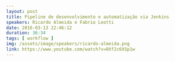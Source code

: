 ```yaml
---
layout: post
title: Pipeline de desenvolvimento e automatização via Jenkins
speakers: Ricardo Almeida e Fabrio Leotti
date: 2016-03-13 22:46:12
duration: 36:34
tags: [ workflow ]
img: /assets/image/speakers/ricardo-almeida.png
link: https://www.youtube.com/watch?v=0Xf2c6XSp1w
---
```

